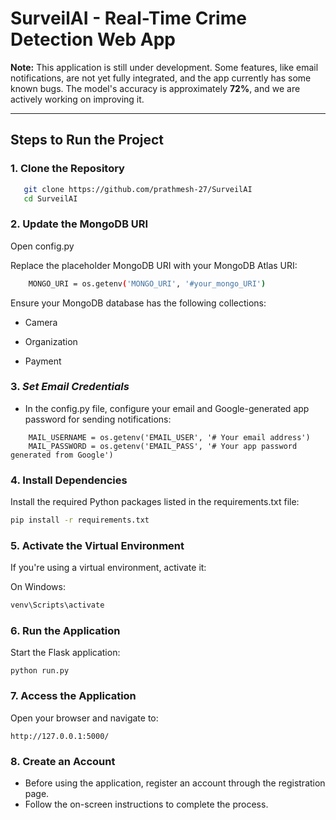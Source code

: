 # **SurveilAI - Real-Time Crime Detection Web App**  

**Note:** This application is still under development. Some features, like email notifications, are not yet fully integrated, and the app currently has some known bugs. The model's accuracy is approximately **72%**, and we are actively working on improving it.

---

## **Steps to Run the Project**

### 1. **Clone the Repository**  
```bash
   git clone https://github.com/prathmesh-27/SurveilAI
   cd SurveilAI
```

### 2. **Update the MongoDB URI**  
Open config.py
 
Replace the placeholder MongoDB URI with your MongoDB Atlas URI:

```bash    
    MONGO_URI = os.getenv('MONGO_URI', '#your_mongo_URI')
  ```
   Ensure your MongoDB database has the following collections:
   
 * Camera
   
 * Organization
   
 * Payment

### 3. ***Set Email Credentials***
* In the config.py file, configure your email and Google-generated app password for sending notifications:
```
    MAIL_USERNAME = os.getenv('EMAIL_USER', '# Your email address')  
    MAIL_PASSWORD = os.getenv('EMAIL_PASS', '# Your app password generated from Google')   
```
### 4. Install Dependencies
Install the required Python packages listed in the requirements.txt file:

```bash
pip install -r requirements.txt
```
### 5. Activate the Virtual Environment
If you're using a virtual environment, activate it:

On Windows:
```bash
venv\Scripts\activate
```
### 6. Run the Application
Start the Flask application:

```
python run.py
```

### 7. Access the Application
Open your browser and navigate to:
```
http://127.0.0.1:5000/
```
### 8. Create an Account
* Before using the application, register an account through the registration page.
* Follow the on-screen instructions to complete the process.